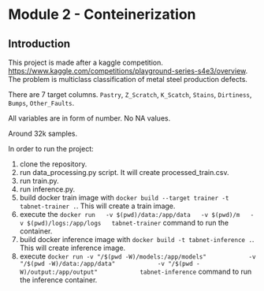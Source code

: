 # Module 2 - Conteinerization

## Introduction

This project is made after a kaggle competition. https://www.kaggle.com/competitions/playground-series-s4e3/overview.
The problem is multiclass classification of metal steel production defects.

There are 7 target columns. `Pastry`, `Z_Scratch`, `K_Scatch`, `Stains`, `Dirtiness`, `Bumps`, `Other_Faults`.

All variables are in form of number. No NA values.

Around 32k samples.

In order to run the project:
1. clone the repository.
2. run data_processing.py script. It will create processed_train.csv.
3. run train.py.
4. run inference.py.
5. build docker train image with `docker build --target trainer -t tabnet-trainer .`. This will create a train image.
6. execute the `docker run   -v $(pwd)/data:/app/data   -v $(pwd)/m   -v $(pwd)/logs:/app/logs   tabnet-trainer` command to run the container.
7. build docker inference image with `docker build -t tabnet-inference .`. This will create inference image.
8. execute `docker run -v "/$(pwd -W)/models:/app/models"            -v "/$(pwd -W)/data:/app/data"            -v "/$(pwd -W)/output:/app/output"            tabnet-inference` command to run the inference container.
